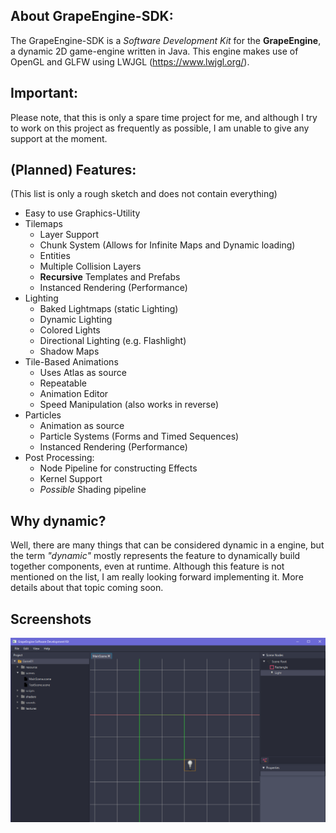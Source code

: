 ## About GrapeEngine-SDK:
The GrapeEngine-SDK is a *Software Development Kit* for the **GrapeEngine**, a dynamic 2D game-engine written in Java.
This engine makes use of OpenGL and GLFW using LWJGL (https://www.lwjgl.org/).


## Important:
Please note, that this is only a spare time project for me, and although I try to work
on this project as frequently as possible, I am unable to give any support at the moment.

## (Planned) Features:
(This list is only a rough sketch and does not contain everything)

  * Easy to use Graphics-Utility
  * Tilemaps
    - Layer Support
    - Chunk System (Allows for Infinite Maps and Dynamic loading)
    - Entities
    - Multiple Collision Layers
    - **Recursive** Templates and Prefabs
    - Instanced Rendering (Performance)
  * Lighting
    - Baked Lightmaps (static Lighting)
    - Dynamic Lighting
    - Colored Lights
    - Directional Lighting (e.g. Flashlight)
    - Shadow Maps
  * Tile-Based Animations
    - Uses Atlas as source
    - Repeatable
    - Animation Editor
    - Speed Manipulation (also works in reverse)
  * Particles
    - Animation as source
    - Particle Systems (Forms and Timed Sequences)
    - Instanced Rendering (Performance)
  * Post Processing:
    - Node Pipeline for constructing Effects
    - Kernel Support
    - _Possible_ Shading pipeline

## Why dynamic?
Well, there are many things that can be considered dynamic in a engine, 
but the term _"dynamic"_ mostly represents the feature to dynamically build together components,
even at runtime. Although this feature is not mentioned on the list, I am really looking forward implementing it.
More details about that topic coming soon.

## Screenshots
![Alt text](/alpha_screenshot.png?raw=true "Alpha Screenshot")
     
